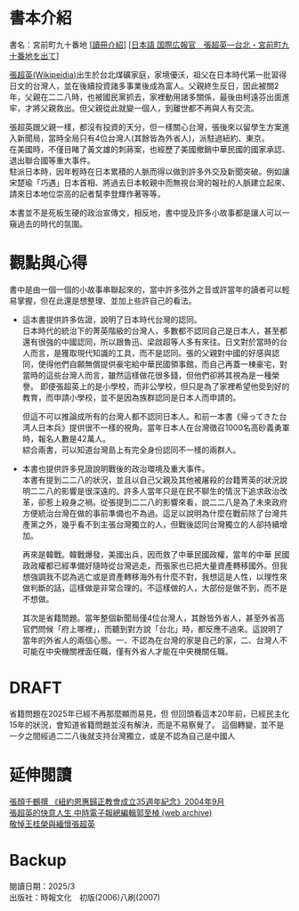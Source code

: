 # 書本介紹
書名：宮前町九十番地  [[讀冊介紹](https://www.taaze.tw/products/11100788978.html)]  [[日本語 国際広報官　張超英―台北・宮前町九十番地を出て](https://www.kinokuniya.co.jp/f/dsg-01-9784944235414)]  

[張超英(Wikipeidia)](https://zh.wikipedia.org/zh-tw/%E5%BC%B5%E8%B6%85%E8%8B%B1)出生於台北煤礦家庭，家境優沃，祖父在日本時代第一批習得日文的台灣人，並在後續投資諸多事業後成為富人。父親終生反日，因此被關2年，父親在二二八時，也被國民黨抓去，家裡動用諸多關係，最後由柯遠芬出面進牢，才將父親救出。但父親從此就變一個人，到離世都不再與人有交流。  

張超英跟父親一樣，都沒有投資的天分，但一樣關心台灣，張後來以留學生方案進入新聞局，當時全局只有4位台灣人(其餘皆為外省人)，派駐過紐約、東京。  
在美國時，不僅目睹了黃文雄的刺蔣案，也經歷了美國撤銷中華民國的國家承認、退出聯合國等重大事件。  
駐派日本時，因年輕時在日本累積的人脈而得以做到許多外交及新聞突破。例如讓宋楚瑜「巧遇」日本首相、將過去日本較親中而無視台灣的報社的人脈建立起來、請來日本地位崇高的記者幫李登輝作著等等。

本書並不是死板生硬的政治宣傳文，相反地，書中提及許多小故事都是讓人可以一窺過去的時代的氛圍。

# 觀點與心得
書中是由一個一個的小故事串聯起來的，當中許多弦外之音或許當年的讀者可以輕易掌握，但在此還是想整理、並加上些許自己的看法。  
- 這本書提供許多佐證，說明了日本時代台灣的認同。  
  日本時代的統治下的菁英階級的台灣人，多數都不認同自己是日本人，甚至都還有很強的中國認同，所以跟魯迅、梁啟超等人多有來往。日文對於當時的台人而言，是獲取現代知識的工具，而不是認同。張的父親對中國的好感與認同，使得他們自願無償提供豪宅給中華民國領事館，而自己再蓋一棟豪宅，對當時的這些台灣人而言，雖然這樣做花很多錢，但他們卻將其視為是一種榮譽。
  即便張超英上的是小學校，而非公學校，但只是為了家裡希望他受到好的教育，而申請小學校，並不是因為族群認同是日本人而申請的。  

  但這不可以推論成所有的台灣人都不認同日本人。和前一本書《帰ってきた台湾人日本兵》提供很不一樣的視角。當年日本人在台灣徵召1000名高砂義勇軍時，報名人數是42萬人。  
  綜合兩書，可以知道台灣島上有完全身份認同不一樣的兩群人。  

- 本書也提供許多見證說明戰後的政治環境及重大事件。  
  本書有提到二二八的狀況，並且以自己父親及其他被屠殺的台籍菁英的狀況說明二二八的影響是很深遠的。許多人當年只是在民不聊生的情況下追求政治改革，卻惹上殺身之禍。從張提到二二八的影響來看，說二二八是為了未來政府方便統治台灣在做的事前準備也不為過。這足以說明為什麼在戰前除了台灣共產黨之外，幾乎看不到主張台灣獨立的人，但戰後認同台灣獨立的人卻持續增加。  

  再來是韓戰。韓戰爆發，美國出兵，因而救了中華民國政權，當年的中華  民國政政權都已經準備好隨時從台灣逃走，而張家也已把大量資產轉移國外。但我想強調我不認為逃亡或是資產轉移海外有什麼不對，我想這是人性，以理性來做判斷的話，這樣做是非常合理的。不這樣做的人，大部份是做不到，而不是不想做。  

  其次是省籍問題。當年整個新聞局僅4位台灣人，其餘皆外省人，甚至外省高官們問候「府上哪裡」，而聽到對方說「台北」時，都反應不過來。這說明了當年的外省人的兩個心態。一、不認為在台灣的家是自己的家，二、台灣人不可能在中央機關裡面任職，僅有外省人才能在中央機關任職。

# DRAFT
省籍問題在2025年已經不再那麼顯而易見，但
但回頭看這本20年前，已經民主化15年的狀況，會知道省籍問題並沒有解決，而是不易察覺了。
這個轉變，並不是一夕之間經過二二八後就支持台灣獨立，或是不認為自己是中國人


# 延伸閱讀
[張顏千鶴撰 《紐約恩惠歸正教會成立35週年紀念》2004年9月](http://www.laijohn.com/archives/pc/Tiun/Tiun,Ceng/wife/talk/Winfield.htm)  
[張超英的快意人生 中時電子報總編輯郭至楨 (web archive)](https://web.archive.org/web/20100820030417/http://forums.chinatimes.com/report/people/951013/02-1.html)  
[敬悼王桂榮與緬懷張超英](https://web.archive.org/web/20131002025054/http://www.greenpeace.com.tw/index.php?option=com_content&task=view&id=1410)

# Backup
閱讀日期：2025/3  
出版社：時報文化　初版(2006)八刷(2007)